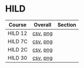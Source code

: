 # HILD

| Course | Overall | Section |
| ------ | ------- | ------- |
| HILD 12 | [csv](https://github.com/UCSD-Historical-Enrollment-Data//Users/ryanbatubara/Desktop/2024Spring/blob/main/overall/HILD%2012.csv), [png](https://raw.githubusercontent.com/UCSD-Historical-Enrollment-Data//Users/ryanbatubara/Desktop/2024Spring/main/plot_overall/HILD%2012.png) |  |
| HILD 7C | [csv](https://github.com/UCSD-Historical-Enrollment-Data//Users/ryanbatubara/Desktop/2024Spring/blob/main/overall/HILD%207C.csv), [png](https://raw.githubusercontent.com/UCSD-Historical-Enrollment-Data//Users/ryanbatubara/Desktop/2024Spring/main/plot_overall/HILD%207C.png) |  |
| HILD 2C | [csv](https://github.com/UCSD-Historical-Enrollment-Data//Users/ryanbatubara/Desktop/2024Spring/blob/main/overall/HILD%202C.csv), [png](https://raw.githubusercontent.com/UCSD-Historical-Enrollment-Data//Users/ryanbatubara/Desktop/2024Spring/main/plot_overall/HILD%202C.png) |  |
| HILD 30 | [csv](https://github.com/UCSD-Historical-Enrollment-Data//Users/ryanbatubara/Desktop/2024Spring/blob/main/overall/HILD%2030.csv), [png](https://raw.githubusercontent.com/UCSD-Historical-Enrollment-Data//Users/ryanbatubara/Desktop/2024Spring/main/plot_overall/HILD%2030.png) |  |
